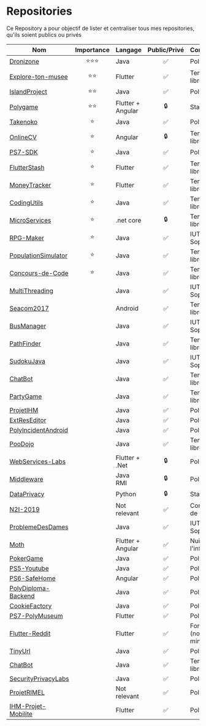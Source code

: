 # Repositories

Ce Repository a pour objectif de lister et centraliser tous mes repositories, qu'ils soient publics ou privés



| Nom                                                                     |     Importance     | Langage           |    Public/Privé    | Contexte          |
| ----------------------------------------------------------------------- |:------------------:| ----------------- |:------------------:|:----------------- |
| [Dronizone](https://github.com/AlexBolot/Dronizone)                     | :star::star::star: | Java              | :white_check_mark: | Polytech          |
| [Explore-ton-musee](https://github.com/AlexBolot/Explore-ton-musee)     |    :star::star:    | Flutter           | :white_check_mark: | Temps libre       |
| [IslandProject](https://github.com/AlexBolot/IslandProject)             |    :star::star:    | Java              | :white_check_mark: | Polytech          |
| [Polygame](https://github.com/AlexBolot/Polygame)                       |    :star::star:    | Flutter + Angular |       :lock:       | Stage 3A          |
| [Takenoko](https://github.com/AlexBolot/Takenoko)                       |       :star:       | Java              | :white_check_mark: | Polytech          |
| [OnlineCV](https://github.com/AlexBolot/OnlineCV)                       |       :star:       | Angular           |       :lock:       | Temps libre       |
| [PS7-SDK](https://github.com/AlexBolot/PS7-SDK)                         |       :star:       | Java              | :white_check_mark: | Polytech          |
| [FlutterStash](https://github.com/AlexBolot/FlutterStash)               |       :star:       | Flutter           | :white_check_mark: | Temps libre       |
| [MoneyTracker](https://github.com/AlexBolot/MoneyTracker)               |       :star:       | Flutter           | :white_check_mark: | Temps libre       |
| [CodingUtils](https://github.com/AlexBolot/CodingUtils)                 |       :star:       | Java              | :white_check_mark: | Temps libre       |
| [MicroServices](https://github.com/AlexBolot/MicroServices)             |       :star:       | .net core         |       :lock:       | Temps libre       |
| [RPG-Maker](https://github.com/AlexBolot/RPG-Maker)                     |       :star:       | Java              | :white_check_mark: | IUT Nice Sophia   |
| [PopulationSimulator](https://github.com/AlexBolot/PopulationSimulator) |       :star:       | Java              | :white_check_mark: | Temps libre       |
| [Concours-de-Code](https://github.com/AlexBolot/Concours-de-Code)       |       :star:       | Java              | :white_check_mark: | Temps libre       |
| [MultiThreading](https://github.com/AlexBolot/MultiThreading)           |                    | Java              | :white_check_mark: | IUT Nice Sophia   |
| [Seacom2017](https://github.com/AlexBolot/Seacom2017)                   |                    | Android           | :white_check_mark: | Temps libre       |
| [BusManager](https://github.com/AlexBolot/BusManager)                   |                    | Java              | :white_check_mark: | IUT Nice Sophia   |
| [PathFinder](https://github.com/AlexBolot/PathFinder)                   |                    | Java              | :white_check_mark: | Temps libre       |
| [SudokuJava](https://github.com/AlexBolot/SudokuJava)                   |                    | Java              | :white_check_mark: | IUT Nice Sophia   |
| [ChatBot](https://github.com/AlexBolot/ChatBot)                         |                    | Java              | :white_check_mark: | Temps libre       |
| [PartyGame](https://github.com/AlexBolot/PartyGame)                     |                    | Java              | :white_check_mark: | Temps libre       |
| [ProjetIHM](https://github.com/AlexBolot/ProjetIHM)                     |                    | Java              | :white_check_mark: | Polytech          |
| [ExtResEditor](https://github.com/AlexBolot/ExtResEditor)               |                    | Java              | :white_check_mark: | Polytech          |
| [PolyIncidentAndroid](https://github.com/AlexBolot/PolyIncidentAndroid) |                    | Java              | :white_check_mark: | Polytech          |
| [PooDojo](https://github.com/AlexBolot/PooDojo)                         |                    | Java              | :white_check_mark: | Temps libre       |
| [WebServices-Labs](https://github.com/AlexBolot/WebServices-Labs)       |                    | Flutter + .Net    |       :lock:       | Polytech          |
| [Middleware](https://github.com/AlexBolot/Middleware)                   |                    | Java RMI          |       :lock:       | Polytech          |
| [DataPrivacy](https://github.com/AlexBolot/DataPrivacy)                 |                    | Python            |       :lock:       | Stage             |
| [N2I-2019](https://github.com/AlexBolot/N2I-2019)                       |                    | Not relevant      | :white_check_mark: | Concours de Code  |
| [ProblemeDesDames](https://github.com/AlexBolot/ProblemeDesDames)       |                    | Java              | :white_check_mark: | IUT Nice Sophia   |
| [Moth](https://github.com/AlexBolot/Moth)                               |                    | Flutter + Angular | :white_check_mark: | Nuit de l'info    |
| [PokerGame](https://github.com/AlexBolot/PokerGame)                     |                    | Java              | :white_check_mark: | Polytech          |
| [PS5-Youtube](https://github.com/AlexBolot/PS5-Youtube)                 |                    | Java              | :white_check_mark: | Polytech          |
| [PS6-SafeHome](https://github.com/AlexBolot/PS6-SafeHome)               |                    | Angular           | :white_check_mark: | Polytech          |
| [PolyDiploma-Backend](https://github.com/AlexBolot/PolyDiploma-Backend) |                    | Java              | :white_check_mark: | Polytech          |
| [CookieFactory](https://github.com/AlexBolot/CookieFactory)             |                    | Java              | :white_check_mark: | Polytech          |
| [PS7-PolyMuseum](https://github.com/AlexBolot/PS7-PolyMuseum)           |                    | Flutter           | :white_check_mark: | Polytech          |
| [Flutter-Reddit](https://github.com/AlexBolot/Flutter-Reddit)           |                    | Flutter           | :white_check_mark: | Forked (not mine) |
| [TinyUrl](https://github.com/AlexBolot/TinyUrl)                         |                    | Java              | :white_check_mark: | Polytech          |
| [ChatBot](https://github.com/AlexBolot/ChatBot)                         |                    | Java              | :white_check_mark: | Temps libre       |
| [SecurityPrivacyLabs](https://github.com/AlexBolot/SecurityPrivacyLabs) |                    | Java              | :white_check_mark: | Polytech          |
| [ProjetRIMEL](https://github.com/AlexBolot/ProjetRIMEL)                 |                    | Not relevant      | :white_check_mark: | Polytech          |
| [IHM-Projet-Mobilite](https://github.com/AlexBolot/IHM-Projet-Mobilite) |                    | Flutter           | :white_check_mark: | Polytech          |
